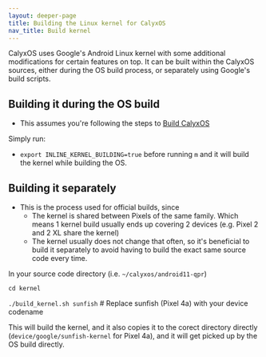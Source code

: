 ```yaml
---
layout: deeper-page
title: Building the Linux kernel for CalyxOS
nav_title: Build kernel
---
```


CalyxOS uses Google's Android Linux kernel with some additional modifications for certain features on top. It can be built within the CalyxOS sources, either during the OS build process, or separately using Google's build scripts.

## Building it during the OS build
* This assumes you're following the steps to [Build CalyxOS](../)

Simply run:
* `export INLINE_KERNEL_BUILDING=true` before running `m` and it will build the kernel while building the OS.

## Building it separately
* This is the process used for official builds, since
  * The kernel is shared between Pixels of the same family. Which means 1 kernel build usually ends up covering 2 devices (e.g. Pixel 2 and 2 XL share the kernel)
  * The kernel usually does not change that often, so it's beneficial to build it separately to avoid having to build the exact same source code every time.

In your source code directory (i.e. `~/calyxos/android11-qpr`)

`cd kernel`

`./build_kernel.sh sunfish` # Replace sunfish (Pixel 4a) with your device codename

This will build the kernel, and it also copies it to the corect directory directly (`device/google/sunfish-kernel` for Pixel 4a), and it will get picked up by the OS build directly.
